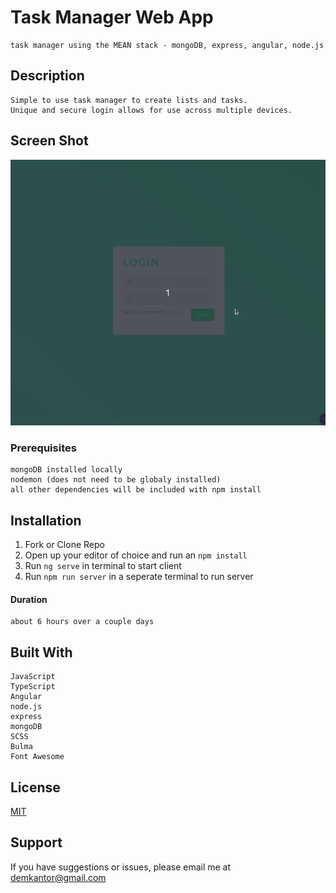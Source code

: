 # Task Manager Web App
    task manager using the MEAN stack - mongoDB, express, angular, node.js

## Description
    Simple to use task manager to create lists and tasks.
    Unique and secure login allows for use across multiple devices.

## Screen Shot
![Screenshot](/src/assets/task-man.gif?raw=true "Short Intro gif")


### Prerequisites
    mongoDB installed locally
    nodemon (does not need to be globaly installed)
    all other dependencies will be included with npm install

## Installation
1. Fork or Clone Repo
2. Open up your editor of choice and run an `npm install`
3. Run `ng serve` in terminal to start client
4. Run `npm run server` in a seperate terminal to run server

#### Duration
    about 6 hours over a couple days

## Built With
    JavaScript
    TypeScript
    Angular
    node.js
    express
    mongoDB
    SCSS
    Bulma
    Font Awesome

## License
[MIT](https://choosealicense.com/licenses/mit/)

## Support
If you have suggestions or issues, please email me at [demkantor@gmail.com](www.google.com)

